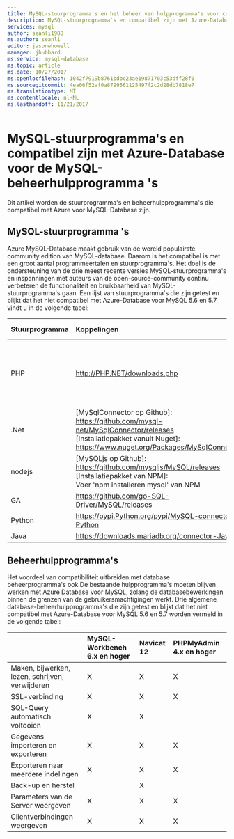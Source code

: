 ```yaml
---
title: MySQL-stuurprogramma's en het beheer van hulpprogramma's voor compatibiliteit | Microsoft Docs
description: MySQL-stuurprogramma's en compatibel zijn met Azure-Database voor de MySQL-beheerhulpprogramma 's
services: mysql
author: seanli1988
ms.author: seanli
editor: jasonwhowell
manager: jhubbard
ms.service: mysql-database
ms.topic: article
ms.date: 10/27/2017
ms.openlocfilehash: 1042f7919b8761bdbc23ae19871703c53dff28f0
ms.sourcegitcommit: 4ea06f52af0a8799561125497f2c2d28db7818e7
ms.translationtype: MT
ms.contentlocale: nl-NL
ms.lasthandoff: 11/21/2017
---
```

# <a name="mysql-drivers-and-management-tools-compatible-with-azure-database-for-mysql"></a>MySQL-stuurprogramma's en compatibel zijn met Azure-Database voor de MySQL-beheerhulpprogramma 's
Dit artikel worden de stuurprogramma's en beheerhulpprogramma's die compatibel met Azure voor MySQL-Database zijn.

## <a name="mysql-drivers"></a>MySQL-stuurprogramma 's
Azure MySQL-Database maakt gebruik van de wereld populairste community edition van MySQL-database. Daarom is het compatibel is met een groot aantal programmeertalen en stuurprogramma's. Het doel is de ondersteuning van de drie meest recente versies MySQL-stuurprogramma's en inspanningen met auteurs van de open-source-community continu verbeteren de functionaliteit en bruikbaarheid van MySQL-stuurprogramma's gaan. Een lijst van stuurprogramma's die zijn getest en blijkt dat het niet compatibel met Azure-Database voor MySQL 5.6 en 5.7 vindt u in de volgende tabel:

| **Stuurprogramma** | **Koppelingen** | **Compatibele versies** | **Incompatibel versies** | **Opmerkingen bij de** |
| :-------- | :------------------------ | :----------- | :---------------------- | :--------------------------------------- |
| PHP | http://PHP.NET/downloads.php | 5.5 5,6 7.x | 5.3 | Voor PHP 7.0 verbinding met SSL MySQLi, voegt u MYSQLI_CLIENT_SSL_DONT_VERIFY_SERVER_CERT in de verbindingstekenreeks. <br> ```mysqli_real_connect($conn, $host, $username, $password, $db_name, 3306, NULL, MYSQLI_CLIENT_SSL_DONT_VERIFY_SERVER_CERT);```<br> PDO set: ```PDO::MYSQL_ATTR_SSL_VERIFY_SERVER_CERT``` optie in op false.|
| .Net | [MySqlConnector op Github]: https://github.com/mysql-net/MySqlConnector/releases <br> [Installatiepakket vanuit Nuget]:<br> https://www.nuget.org/Packages/MySqlConnector/ | 0,27 en na | 0.26.5 en vóór | |
| nodejs |  [MySQLjs op Github]:<br> https://github.com/mysqljs/MySQL/releases <br> [Installatiepakket van NPM]:<br> Voer 'npm installeren mysql' van NPM | 2.15 | 2.14.1 en vóór | |
| GA | https://github.com/go-SQL-Driver/MySQL/releases | 1.3 | 1.2 en vóór | Gebruik allowNativePasswords = true in de verbindingsreeks |
| Python | https://pypi.Python.org/pypi/MySQL-connector-Python | 1.2.3, 2.0, 2.1, 2.2 | 1.2.2 en vóór | |
| Java | https://downloads.mariadb.org/connector-Java/ | 2.1 2.0 1.6 | 1.5.5 en vóór | |

## <a name="management-tools"></a>Beheerhulpprogramma's
Het voordeel van compatibiliteit uitbreiden met database beheerprogramma's ook De bestaande hulpprogramma's moeten blijven werken met Azure Database voor MySQL, zolang de databasebewerkingen binnen de grenzen van de gebruikersmachtigingen werkt. Drie algemene database-beheerhulpprogramma's die zijn getest en blijkt dat het niet compatibel met Azure-Database voor MySQL 5.6 en 5.7 worden vermeld in de volgende tabel:

|                                     | **MySQL-Workbench 6.x en hoger** | **Navicat 12** | **PHPMyAdmin 4.x en hoger** |
| :---------------------------------- | :----------------------------- | :------------- | :-------------------------|
| Maken, bijwerken, lezen, schrijven, verwijderen | X | X | X |
| SSL-verbinding | X | X | X |
| SQL-Query automatisch voltooien | X | X |  |
| Gegevens importeren en exporteren | X | X | X |
| Exporteren naar meerdere indelingen | X | X | X |
| Back-up en herstel |  | X |  |
| Parameters van de Server weergeven | X | X | X |
| Clientverbindingen weergeven | X | X | X |
